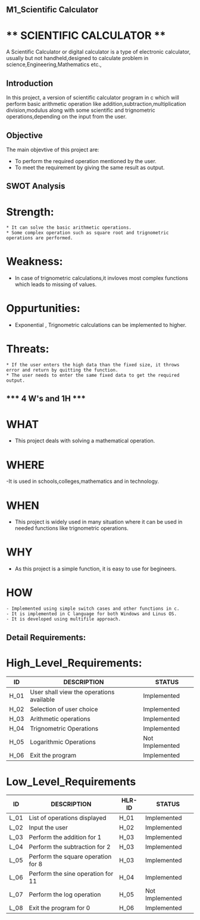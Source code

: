 ## M1_Scientific Calculator
# ** SCIENTIFIC CALCULATOR **
  A Scientific Calculator or digital calculator is a type of electronic calculator, usually but not handheld,designed to calculate problem in science,Engineering,Mathematics etc.,
## Introduction
In this project, a version of scientific calculator program in c which will perform basic arithmetic operation like addition,subtraction,multiplication division,modulus along with some scientific and 
trignometric operations,depending on the input from the user.
## Objective
The main objevtive of this project are:
* To perform the required operation mentioned by the user.
* To meet the requirement by giving the same result as output.
## SWOT Analysis
# Strength:

    * It can solve the basic arithmetic operations.
    * Some complex operation such as square root and trignometric operations are performed.
# Weakness:

   * In case of trignometric calculations,it invloves most complex functions which leads to missing of values.
# Oppurtunities:
 
   * Exponential , Trignometric calculations can be implemented to higher.
# Threats:
    
    * If the user enters the high data than the fixed size, it throws error and return by quitting the function.
    * The user needs to enter the same fixed data to get the required output.
## *** 4 W's and 1H ***
 # WHAT
   
   - This project deals with solving a mathematical operation.
 # WHERE
 
   -It is used in schools,colleges,mathematics and in technology.
 # WHEN
  
   - This project is widely used in many situation where it can be used in needed functions like trignometric operations.
 # WHY
 
   - As this project is a simple function, it is easy to use for begineers.
 # HOW
 
    - Implemented using simple switch cases and other functions in c.
    - It is implemented in C language for both Windows and Linus OS.
    - It is developed using multifile approach.
## Detail Requirements:
 
 # High_Level_Requirements:
  
  |ID|DESCRIPTION|STATUS
  |-------|-------|-------|
  |H_01|User shall view the operations available|Implemented|
  |H_02|Selection of user choice|Implemented|
  |H_03|Arithmetic operations|Implemented|
  |H_04|Trignometric Operations|Implemented|
  |H_05|Logarithmic Operations|Not Implemented|
  |H_06|Exit the program|Implemented|
  
  # Low_Level_Requirements
  
  |ID|DESCRIPTION|HLR-ID|STATUS|
  |-------|-------|-------|-------|
  |L_01|List of operations displayed|H_01|Implemented|
  |L_02|Input the user|H_02|Implemented|
  |L_03|Perform the addition for 1|H_03|Implemented|
  |L_04|Perform the subtraction for 2|H_03|Implemented|
  |L_05|Perform the square operation for 8|H_03|Implemented|
  |L_06|Perform the sine operation for 11|H_04|Implemented|
  |L_07|Perform the log operation|H_05|Not Implemented|
  |L_08|Exit the program for 0|H_06|Implemented|


